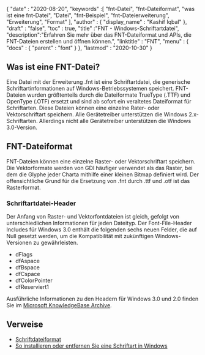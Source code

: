 {
  "date" : "2020-08-20",
  "keywords" :[ "fnt-Datei", "fnt-Dateiformat", "was ist eine fnt-Datei", "Datei", "fnt-Beispiel", "fnt-Dateierweiterung", "Erweiterung", "Format" ],
  "author" : {
    "display_name" : "Kashif Iqbal"
},
  "draft" : "false",
  "toc" : true,
  "title" :"FNT - Windows-Schriftartdatei",
  "description":"Erfahren Sie mehr über das FNT-Dateiformat und APIs, die FNT-Dateien erstellen und öffnen können.",
  "linktitle" : "FNT",
  "menu" : {
    "docs" : {
      "parent" : "font"
}
},
  "lastmod" : "2020-10-30"
}

## Was ist eine FNT-Datei?

Eine Datei mit der Erweiterung .fnt ist eine Schriftartdatei, die generische Schriftartinformationen auf Windows-Betriebssystemen speichert. FNT-Dateien wurden größtenteils durch die Dateiformate TrueType (.TTF) und OpenType (.OTF) ersetzt und sind ab sofort ein veraltetes Dateiformat für Schriftarten. Diese Dateien können eine einzelne Rater- oder Vektorschriftart speichern. Alle Gerätetreiber unterstützen die Windows 2.x-Schriftarten. Allerdings nicht alle Gerätetreiber
unterstützen die Windows 3.0-Version.

## FNT-Dateiformat

FNT-Dateien können eine einzelne Raster- oder Vektorschriftart speichern. Die Vektorformate werden von GDI häufiger verwendet als das Raster, bei dem die Glyphe jeder Charta mithilfe einer kleinen Bitmap definiert wird. Der offensichtliche Grund für die Ersetzung von .fnt durch .ttf und .otf ist das Rasterformat.

### Schriftartdatei-Header
Der Anfang von Raster- und Vektorfontdateien ist gleich, gefolgt von unterschiedlichen Informationen für jeden Dateityp. Der Font-File-Header Includes für Windows 3.0 enthält die folgenden sechs neuen Felder, die auf Null gesetzt werden, um die Kompatibilität mit zukünftigen Windows-Versionen zu gewährleisten.

* dFlags
* dfAspace
* dfBspace
* dfCspace
* dfColorPointer
* dfReserviert1

Ausführliche Informationen zu den Headern für Windows 3.0 und 2.0 finden Sie im [Microsoft KnowledgeBase Archive](https://jeffpar.github.io/kbarchive/kb/065/Q65123/).

## Verweise
* [Schriftdateiformat](https://jeffpar.github.io/kbarchive/kb/065/Q65123/)
* [So installieren oder entfernen Sie eine Schriftart in Windows](https://support.microsoft.com/en-us/windows/how-to-install-or-remove-a-font-in-windows-f12d0657-2fc8-7613-c76f-88d043b334b8)

